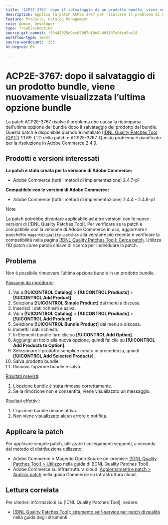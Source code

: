 ```yaml
---
title: 'ACP2E-3767: dopo il salvataggio di un prodotto bundle, viene nuovamente visualizzata l’ultima opzione bundle'
description: Applica la patch ACP2E-3767 per risolvere il problema di Adobe Commerce che impediva la rimozione dell’ultima opzione di bundle in un prodotto bundle.
feature: Products, Catalog Management
role: Admin, Developer
type: Troubleshooting
source-git-commit: f39442925d9cc82087af9e84d91137a0fcd0ec14
workflow-type: tm+mt
source-wordcount: '335'
ht-degree: 0%

---
```



# ACP2E-3767: dopo il salvataggio di un prodotto bundle, viene nuovamente visualizzata l’ultima opzione bundle

La patch ACP2E-3767 risolve il problema che causa la ricomparsa dell’ultima opzione del bundle dopo il salvataggio del prodotto del bundle. Questa patch è disponibile quando è installato [[!DNL Quality Patches Tool (QPT)]](/help/tools/quality-patches-tool/quality-patches-tool-to-self-serve-quality-patches.md) 1.1.69. L’ID della patch è ACP2E-3767. Questo problema è pianificato per la risoluzione in Adobe Commerce 2.4.9.

## Prodotti e versioni interessati

**La patch è stata creata per la versione di Adobe Commerce:**

* Adobe Commerce (tutti i metodi di implementazione) 2.4.7-p1

**Compatibile con le versioni di Adobe Commerce:**

* Adobe Commerce (tutti i metodi di implementazione) 2.4.4 - 2.4.8-p1

>[!NOTE]
>
>La patch potrebbe diventare applicabile ad altre versioni con le nuove versioni di [!DNL Quality Patches Tool]. Per verificare se la patch è compatibile con la versione di Adobe Commerce in uso, aggiornare il pacchetto `magento/quality-patches` alla versione più recente e verificare la compatibilità nella pagina [[!DNL Quality Patches Tool]: Cerca patch](https://experienceleague.adobe.com/tools/commerce-quality-patches/index.html). Utilizza l’ID patch come parola chiave di ricerca per individuare la patch.

## Problema

Non è possibile rimuovere l’ultima opzione bundle in un prodotto bundle.

<u>Passaggi da riprodurre</u>:

1. Vai a **[!UICONTROL Catalog]** > **[!UICONTROL Products]** > **[!UICONTROL Add Product]**.
1. Seleziona **[!UICONTROL Simple Product]** dal menu a discesa.
1. Inserisci i dati richiesti e salva.
1. Vai a **[!UICONTROL Catalog]** > **[!UICONTROL Products]** > **[!UICONTROL Add Product]**.
1. Seleziona **[!UICONTROL Bundle Product]** dal menu a discesa.
1. Immetti i dati richiesti.
1. In Elementi bundle fare clic su **[!UICONTROL Add Option]**.
1. Aggiungi un titolo alla nuova opzione, quindi fai clic su **[!UICONTROL Add Products to Option]**.
1. Selezionare il prodotto semplice creato in precedenza, quindi **[!UICONTROL Add Selected Products]**.
1. Salva prodotto bundle.
1. Rimuovi l’opzione bundle e salva.

<u>Risultati previsti</u>:

1. L’opzione bundle è stata rimossa correttamente.
1. Se la rimozione non è consentita, viene visualizzato un messaggio.

<u>Risultati effettivi</u>:

1. L’opzione bundle rimane attiva.
1. Non viene visualizzato alcun errore o notifica.

## Applicare la patch

Per applicare singole patch, utilizzare i collegamenti seguenti, a seconda del metodo di distribuzione utilizzato:

* Adobe Commerce o Magento Open Source on-premise: [[!DNL Quality Patches Tool] > Utilizzo](/help/tools/quality-patches-tool/usage.md) nella guida di [!DNL Quality Patches Tool].
* Adobe Commerce su infrastruttura cloud: [Aggiornamenti e patch > Applica patch](https://experienceleague.adobe.com/docs/commerce-cloud-service/user-guide/develop/upgrade/apply-patches.html) nella guida Commerce su infrastruttura cloud.

## Lettura correlata

Per ulteriori informazioni su [!DNL Quality Patches Tool], vedere:

* [[!DNL Quality Patches Tool]: strumento self-service per patch di qualità](/help/tools/quality-patches-tool/quality-patches-tool-to-self-serve-quality-patches.md) nella guida degli strumenti.

